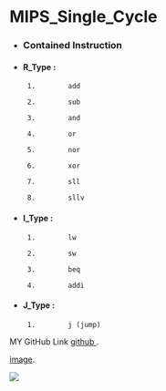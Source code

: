 # MIPS_Single_Cycle


- ###    Contained Instruction

- ####   R_Type :

       1.        add       

       2.        sub       

       3.        and      

       4.        or

       5.        nor       

       6.        xor 

       7.        sll      

       8.        sllv

- ####   I_Type :

       1.        lw

       2.        sw    

       3.        beq  

       4.        addi 

- ####   J_Type :

       1.        j (jump)








MY GitHub Link  [  github  ](https://github.com/ahmed-kabil).


[image](https://ibb.co/xDbKXY5).

<img src="https://github.com/ahmed-kabil/MIPS_Single_Cycle/assets/141506830/0f7fd7e3-953d-4f77-a36b-e75eb6fb6dd4">


